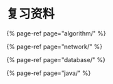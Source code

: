 # 复习资料

{% page-ref page="algorithm/" %}

{% page-ref page="network/" %}

{% page-ref page="database/" %}

{% page-ref page="java/" %}




